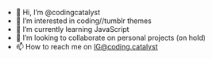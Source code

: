 - 👋 Hi, I’m @codingcatalyst
- 👀 I’m interested in coding//tumblr themes
- 🌱 I’m currently learning JavaScript
- 💞️ I’m looking to collaborate on personal projects (on hold)
- 📫 How to reach me on IG@coding.catalyst

<!---
codingcatalyst/codingcatalyst is a ✨ special ✨ repository because its `README.md` (this file) appears on your GitHub profile.
You can click the Preview link to take a look at your changes.
--->
